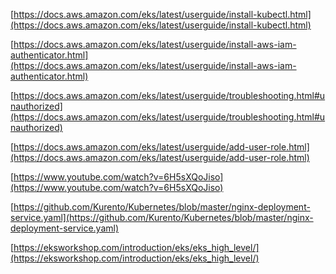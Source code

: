 
[https://docs.aws.amazon.com/eks/latest/userguide/install-kubectl.html](https://docs.aws.amazon.com/eks/latest/userguide/install-kubectl.html)

[https://docs.aws.amazon.com/eks/latest/userguide/install-aws-iam-authenticator.html](https://docs.aws.amazon.com/eks/latest/userguide/install-aws-iam-authenticator.html)

[https://docs.aws.amazon.com/eks/latest/userguide/troubleshooting.html#unauthorized](https://docs.aws.amazon.com/eks/latest/userguide/troubleshooting.html#unauthorized)

[https://docs.aws.amazon.com/eks/latest/userguide/add-user-role.html](https://docs.aws.amazon.com/eks/latest/userguide/add-user-role.html)

[https://www.youtube.com/watch?v=6H5sXQoJiso](https://www.youtube.com/watch?v=6H5sXQoJiso)

[https://github.com/Kurento/Kubernetes/blob/master/nginx-deployment-service.yaml](https://github.com/Kurento/Kubernetes/blob/master/nginx-deployment-service.yaml)

[https://eksworkshop.com/introduction/eks/eks_high_level/](https://eksworkshop.com/introduction/eks/eks_high_level/)

<!--stackedit_data:
eyJoaXN0b3J5IjpbMjA5OTMwNzAxNSw1NjkyNDA1MzIsLTEzMj
g3NjA5NzUsLTIwNzIwMjIyNjJdfQ==
-->